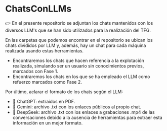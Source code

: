 # ChatsConLLMs
👉 En el presente repositorio se adjuntan los chats mantenidos con los diversos LLM's que se han sido utilizados para la realización del TFG.

En las carpetas que podemos encontrar en el repositorio se ubican los chats divididos por LLM y, además, hay un chat para cada máquina realizada usando estas herramientas. 
- Encontraremos los chats que hacen referencia a la explotación realizada, simulando ser un usuario sin conocimientos previos, marcados con Fase 1.
- Encontraremos los chats en los que se ha empleado el LLM como refuerzo marcados como Fase 2.

Por último, aclarar el formato de los chats según el LLM:
- 🔗 ChatGPT: extraídos en PDF.
- 🔗 Gemini: archivo .txt con los enlaces públicos al propio chat.
- 🔗 DeepSeek: archivo .txt con los enlaces a grabaciones .mp4 de las conversaciones debido a la ausencia de herramientas para extraer esta información en un mejor formato.
